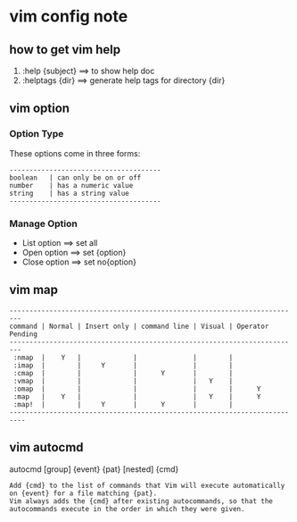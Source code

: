 vim config  note
==============================
how to get vim help
-------------------------
1. :help {subject}   ==> to show help doc
2. :helptags {dir}   ==> generate help tags for directory {dir}

vim option
-------------------------
### Option Type
These options come in three forms:  

    --------------------------------------
    boolean   | can only be on or off
    number    | has a numeric value
    string    | has a string value
    --------------------------------------

### Manage Option
- List option  ==> set all
- Open option  ==> set {option}
- Close option ==> set no{option}

vim map
-------------------------

    -------------------------------------------------------------------------
    command | Normal | Insert only | command line | Visual | Operator Pending
    ------------------------------------------------------------------------- 
     :nmap  |    Y   |             |              |        |      
     :imap  |        |     Y       |              |        |
     :cmap  |        |             |      Y       |        | 
     :vmap  |        |             |              |   Y    |      
     :omap  |        |             |              |        |      Y
     :map   |    Y   |             |              |   Y    |      Y
     :map!  |        |     Y       |      Y       |        |
    --------------------------------------------------------------------------

vim autocmd
------------------------

autocmd [group] {event} {pat} [nested] {cmd}

    Add {cmd} to the list of commands that Vim will execute automatically on {event} for a file matching {pat}.
    Vim always adds the {cmd} after existing autocommands, so that the autocommands execute in the order in which they were given.
